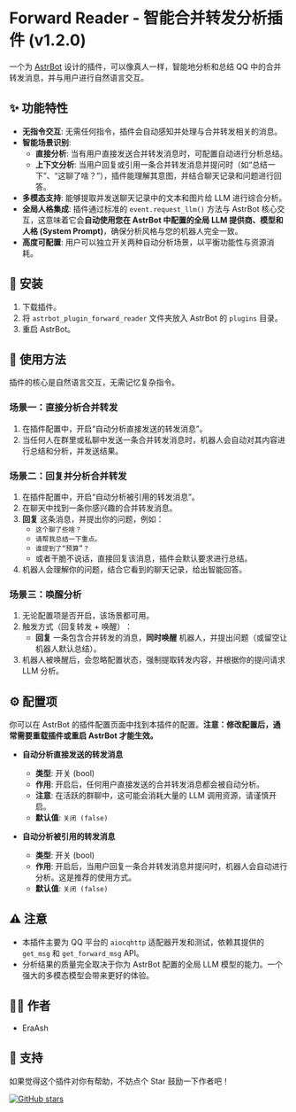 # Forward Reader - 智能合并转发分析插件 (v1.2.0)

一个为 [AstrBot](https://github.com/Soulter/AstrBot) 设计的插件，可以像真人一样，智能地分析和总结 QQ 中的合并转发消息，并与用户进行自然语言交互。

## ✨ 功能特性

- **无指令交互**: 无需任何指令，插件会自动感知并处理与合并转发相关的消息。
- **智能场景识别**:
  - **直接分析**: 当有用户直接发送合并转发消息时，可配置自动进行分析总结。
  - **上下文分析**: 当用户回复或引用一条合并转发消息并提问时（如“总结一下”、“这聊了啥？”），插件能理解其意图，并结合聊天记录和问题进行回答。
- **多模态支持**: 能够提取并发送聊天记录中的文本和图片给 LLM 进行综合分析。
- **全局人格集成**: 插件通过标准的 `event.request_llm()` 方法与 AstrBot 核心交互，这意味着它会**自动使用您在 AstrBot 中配置的全局 LLM 提供商、模型和人格 (System Prompt)**，确保分析风格与您的机器人完全一致。
- **高度可配置**: 用户可以独立开关两种自动分析场景，以平衡功能性与资源消耗。

## 🚀 安装

1. 下载插件。
2. 将 `astrbot_plugin_forward_reader` 文件夹放入 AstrBot 的 `plugins` 目录。
3. 重启 AstrBot。

## 📖 使用方法

插件的核心是自然语言交互，无需记忆复杂指令。

### 场景一：直接分析合并转发

1. 在插件配置中，开启“自动分析直接发送的转发消息”。
2. 当任何人在群里或私聊中发送一条合并转发消息时，机器人会自动对其内容进行总结和分析，并发送结果。

### 场景二：回复并分析合并转发

1. 在插件配置中，开启“自动分析被引用的转发消息”。
2. 在聊天中找到一条你感兴趣的合并转发消息。
3. **回复** 这条消息，并提出你的问题，例如：
   - `这个聊了些啥？`
   - `请帮我总结一下重点。`
   - `谁提到了“预算”？`
   - 或者干脆不说话，直接回复该消息，插件会默认要求进行总结。
4. 机器人会理解你的问题，结合它看到的聊天记录，给出智能回答。

### 场景三：唤醒分析

1. 无论配置项是否开启，该场景都可用。
2. ​触发方式（回复转发 + 唤醒）​：
   * **回复** 一条包含合并转发的消息，**同时唤醒** 机器人，并提出问题（或留空让机器人默认总结）。
3. 机器人被唤醒后，会忽略配置状态，强制提取转发内容，并根据你的提问请求 LLM 分析。

## ⚙️ 配置项

你可以在 AstrBot 的插件配置页面中找到本插件的配置。**注意：修改配置后，通常需要重载插件或重启 AstrBot 才能生效。**

- **自动分析直接发送的转发消息**
  
  - **类型**: 开关 (bool)
  - **作用**: 开启后，任何用户直接发送的合并转发消息都会被自动分析。
  - **注意**: 在活跃的群聊中，这可能会消耗大量的 LLM 调用资源，请谨慎开启。
  - **默认值**: `关闭 (false)`
- **自动分析被引用的转发消息**
  
  - **类型**: 开关 (bool)
  - **作用**: 开启后，当用户回复一条合并转发消息并提问时，机器人会自动进行分析。这是推荐的使用方式。
  - **默认值**: `关闭 (false)`

## ⚠️ 注意

- 本插件主要为 QQ 平台的 `aiocqhttp` 适配器开发和测试，依赖其提供的 `get_msg` 和 `get_forward_msg` API。
- 分析结果的质量完全取决于你为 AstrBot 配置的全局 LLM 模型的能力。一个强大的多模态模型会带来更好的体验。

## 👨‍💻 作者

- EraAsh

## 🌟 支持

如果觉得这个插件对你有帮助，不妨点个 Star 鼓励一下作者吧！

[![GitHub stars](https://img.shields.io/github/stars/EraAsh/astrbot_plugin_forward_reader.svg?style=social&label=Star)](https://github.com/EraAsh/astrbot_plugin_forward_reader)

